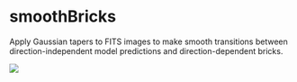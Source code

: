 # smoothBricks

Apply Gaussian tapers to FITS images to make smooth transitions between direction-independent model predictions and direction-dependent bricks.

![](http://i.imgur.com/re5y4oH.jpg)
